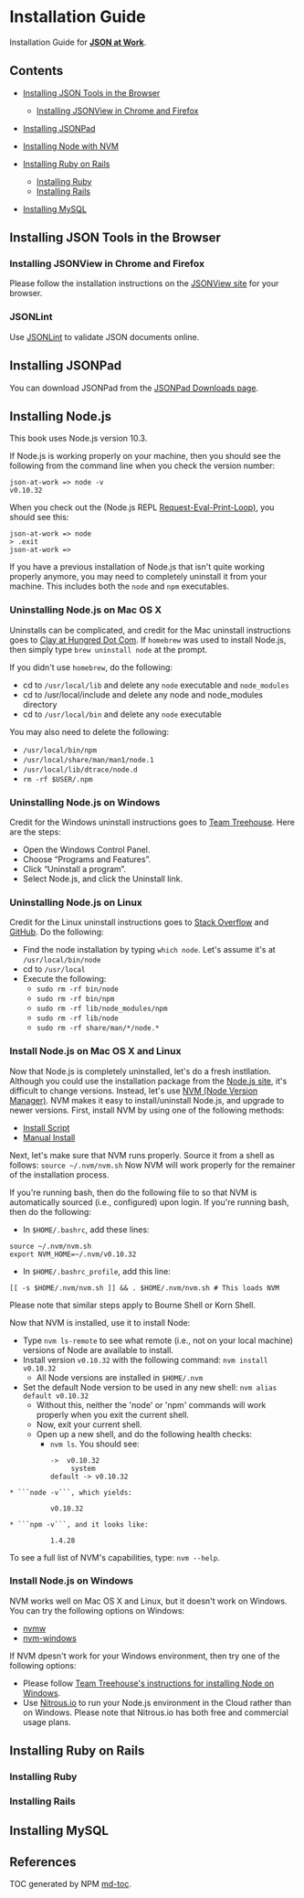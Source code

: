 Installation Guide
==================
Installation Guide for [__JSON at Work__](https://github.com/tmarrs/json-at-work/blob/master/README.md).

## Contents
- [Installing JSON Tools in the Browser](#installing-json-tools-in-the-browser)
  - [Installing JSONView in Chrome and Firefox](#installing-jsonview-in-chrome-and-firefox)

- [Installing JSONPad](#installing-jsonpad)
- [Installing Node with NVM](#installing-node-with-nvm)
- [Installing Ruby on Rails](#installing-ruby-on-rails)
  - [Installing Ruby](#installing-ruby)
  - [Installing Rails](#installing-rails)

- [Installing MySQL](#installing-mysql)

## Installing JSON Tools in the Browser
### Installing JSONView in Chrome and Firefox
Please follow the installation instructions on the [JSONView site](http://jsonview.com/) for your browser.

### JSONLint
Use [JSONLint](http://www.jsonlint.com) to validate JSON documents online.

## Installing JSONPad
You can download JSONPad from the [JSONPad Downloads page]().

## Installing Node.js
This book uses Node.js version 10.3.

If Node.js is working properly on your machine, then you should see the following from the command line when you check the version number:

```
json-at-work => node -v
v0.10.32
```

When you check out the (Node.js REPL [Request-Eval-Print-Loop)](nodejs.org/api/repl.html), you should see this:

```
json-at-work => node
> .exit
json-at-work =>
```

If you have a previous installation of Node.js that isn't quite working properly anymore, you may need to completely uninstall it from your machine. This includes both the ```node``` and ```npm``` executables.

### Uninstalling Node.js on Mac OS X
Uninstalls can be complicated, and credit for the Mac uninstall instructions goes to [Clay at Hungred Dot Com](http://hungred.com/how-to/completely-removing-nodejs-npm/). If ```homebrew``` was used to install Node.js, then simply type ```brew uninstall node``` at the prompt.

If you didn't use ```homebrew```, do the following:
* cd to ```/usr/local/lib``` and delete any ```node``` executable and ```node_modules```
* cd to /usr/local/include and delete any node and node_modules directory
* cd to ```/usr/local/bin``` and delete any ```node``` executable

You may also need to delete the following:
* ```/usr/local/bin/npm```
* ```/usr/local/share/man/man1/node.1```
* ```/usr/local/lib/dtrace/node.d```
* ```rm -rf $USER/.npm```

### Uninstalling Node.js on Windows
Credit for the Windows uninstall instructions goes to [Team Treehouse](http://blog.teamtreehouse.com/install-node-js-npm-windows). Here are the steps:
* Open the Windows Control Panel.
* Choose “Programs and Features”.
* Click “Uninstall a program”.
* Select Node.js, and click the Uninstall link.

### Uninstalling Node.js on Linux
Credit for the Linux uninstall instructions goes to [Stack Overflow](http://stackoverflow.com/questions/5650169/uninstall-node-js-using-linux-command-line) and [GitHub](https://github.com/joyent/node/issues/4058).
Do the following:
* Find the node installation by typing ```which node```. Let's assume it's at ```/usr/local/bin/node```
* cd to ```/usr/local```
* Execute the following:
  * ```sudo rm -rf bin/node```
  * ```sudo rm -rf bin/npm```
  * ```sudo rm -rf lib/node_modules/npm```
  * ```sudo rm -rf lib/node```
  * ```sudo rm -rf share/man/*/node.*```

### Install Node.js on Mac OS X and Linux
Now that Node.js is completely uninstalled, let's do a fresh instllation. Although you could use the installation package from the [Node.js site](https://nodejs.org/), it's difficult to change versions. Instead, let's use [NVM (Node Version Manager)](https://github.com/creationix/nvm). NVM makes it easy to install/uninstall Node.js, and upgrade to newer versions. First, install NVM by using one of the following methods:
* [Install Script](https://github.com/creationix/nvm#install-script)
* [Manual Install](https://github.com/creationix/nvm#manual-install)

Next, let's make sure that NVM runs properly. Source it from a shell as follows: ```source ~/.nvm/nvm.sh```
Now NVM will work properly for the remainer of the installation process.

If you're running bash, then do the following file to so that NVM is automatically sourced (i.e., configured) upon login. If you're running bash, then do the following:
* In ```$HOME/.bashrc```, add these lines:
```
source ~/.nvm/nvm.sh
export NVM_HOME=~/.nvm/v0.10.32
```
* In ```$HOME/.bashrc_profile```, add this line:
```
[[ -s $HOME/.nvm/nvm.sh ]] && . $HOME/.nvm/nvm.sh # This loads NVM
```

Please note that similar steps apply to Bourne Shell or Korn Shell.

Now that NVM is installed, use it to install Node:
* Type ```nvm ls-remote``` to see what remote (i.e., not on your local machine) versions of Node are available to install.
* Install version ```v0.10.32``` with the following command: ```nvm install v0.10.32```
  * All Node versions are installed in ```$HOME/.nvm```
* Set the default Node version to be used in any new shell: ```nvm alias default v0.10.32```
  * Without this, neither the 'node' or 'npm' commands will work properly when you exit the current shell.
  * Now, exit your current shell.
  * Open up a new shell, and do the following health checks:
    * ```nvm ls```. You should see:
```
          ->  v0.10.32
               system
          default -> v0.10.32
```
    * ```node -v```, which yields:
```
          v0.10.32
```
    * ```npm -v```, and it looks like:
```
          1.4.28
```

To see a full list of NVM's capabilities, type: ```nvm --help```.


### Install Node.js on Windows
NVM works well on Mac OS X and Linux, but it doesn't work on Windows. You can try the following options on Windows:
* [nvmw](https://github.com/hakobera/nvmw)
* [nvm-windows](https://github.com/coreybutler/nvm-windows)

If NVM dpesn't work for your Windows environment, then try one of the following options:
* Please follow [Team Treehouse's instructions for installing Node on Windows](http://blog.teamtreehouse.com/install-node-js-npm-windows).
* Use [Nitrous.io](https://www.nitrous.io/) to run your Node.js environment in the Cloud rather than on Windows. Please note that Nitrous.io has both free and commercial usage plans.


## Installing Ruby on Rails

### Installing Ruby

### Installing Rails

## Installing MySQL

## References
TOC generated by NPM [md-toc](https://www.npmjs.com/package/md-toc).
